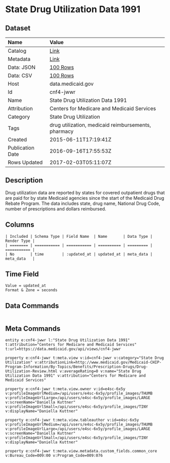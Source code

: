# State Drug Utilization Data 1991

## Dataset

| Name | Value |
| :--- | :---- |
| Catalog | [Link](https://catalog.data.gov/dataset/state-drug-utilization-data-1991) |
| Metadata | [Link](https://data.medicaid.gov/api/views/cnf4-jwwr) |
| Data: JSON | [100 Rows](https://data.medicaid.gov/api/views/cnf4-jwwr/rows.json?max_rows=100) |
| Data: CSV | [100 Rows](https://data.medicaid.gov/api/views/cnf4-jwwr/rows.csv?max_rows=100) |
| Host | data.medicaid.gov |
| Id | cnf4-jwwr |
| Name | State Drug Utilization Data 1991 |
| Attribution | Centers for Medicare and Medicaid Services |
| Category | State Drug Utilization |
| Tags | drug utilization, medicaid reimbursements, pharmacy |
| Created | 2015-06-11T17:19:41Z |
| Publication Date | 2016-09-16T17:55:53Z |
| Rows Updated | 2017-02-03T05:11:07Z |

## Description

Drug utilization data are reported by states for covered outpatient drugs that are paid for by state Medicaid agencies since the start of the Medicaid Drug Rebate Program. The data includes state, drug name, National Drug Code, number of prescriptions and dollars reimbursed.

## Columns

```ls
| Included | Schema Type | Field Name  | Name       | Data Type | Render Type |
| ======== | =========== | =========== | ========== | ========= | =========== |
| No       | time        | :updated_at | updated_at | meta_data | meta_data   |
```

## Time Field

```ls
Value = updated_at
Format & Zone = seconds
```

## Data Commands

```ls
```

## Meta Commands

```ls
entity e:cnf4-jwwr l:"State Drug Utilization Data 1991" t:attribution="Centers for Medicare and Medicaid Services" t:url=https://data.medicaid.gov/api/views/cnf4-jwwr

property e:cnf4-jwwr t:meta.view v:id=cnf4-jwwr v:category="State Drug Utilization" v:attributionLink=http://www.medicaid.gov/Medicaid-CHIP-Program-Information/By-Topics/Benefits/Prescription-Drugs/Drug-Utilization-Review.html v:averageRating=0 v:name="State Drug Utilization Data 1991" v:attribution="Centers for Medicare and Medicaid Services"

property e:cnf4-jwwr t:meta.view.owner v:id=e4sc-6x5y v:profileImageUrlMedium=/api/users/e4sc-6x5y/profile_images/THUMB v:profileImageUrlLarge=/api/users/e4sc-6x5y/profile_images/LARGE v:screenName="Daniella Kuttner" v:profileImageUrlSmall=/api/users/e4sc-6x5y/profile_images/TINY v:displayName="Daniella Kuttner"

property e:cnf4-jwwr t:meta.view.tableauthor v:id=e4sc-6x5y v:profileImageUrlMedium=/api/users/e4sc-6x5y/profile_images/THUMB v:profileImageUrlLarge=/api/users/e4sc-6x5y/profile_images/LARGE v:screenName="Daniella Kuttner" v:profileImageUrlSmall=/api/users/e4sc-6x5y/profile_images/TINY v:displayName="Daniella Kuttner"

property e:cnf4-jwwr t:meta.view.metadata.custom_fields.common_core v:Bureau_Code=009:00 v:Program_Code=009:076
```